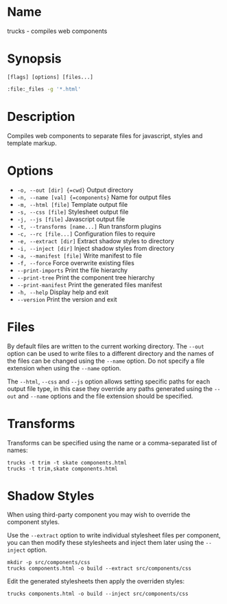 # Name

trucks - compiles web components

# Synopsis

```
[flags] [options] [files...]
```

```zsh
:file:_files -g '*.html'
```

# Description

Compiles web components to separate files for javascript, styles and template markup.

# Options

+ `-o, --out [dir] {=cwd}` Output directory
+ `-n, --name [val] {=components}` Name for output files
+ `-m, --html [file]` Template output file
+ `-s, --css [file]` Stylesheet output file
+ `-j, --js [file]` Javascript output file
+ `-t, --transforms [name...]` Run transform plugins
+ `-c, --rc [file...]` Configuration files to require
+ `-e, --extract [dir]` Extract shadow styles to directory
+ `-i, --inject [dir]` Inject shadow styles from directory
+ `-a, --manifest [file]` Write manifest to file
+ `-f, --force` Force overwrite existing files
+ `--print-imports` Print the file hierarchy
+ `--print-tree` Print the component tree hierarchy
+ `--print-manifest` Print the generated files manifest
+ `-h, --help` Display help and exit
+ `--version` Print the version and exit

# Files

By default files are written to the current working directory. The `--out` option can be used to write files to a different directory and the names of the files can be changed using the `--name` option. Do not specify a file extension when using the `--name` option.

The `--html`, `--css` and `--js` option allows setting specific paths for each output file type, in this case they override any paths generated using the `--out` and `--name` options and the file extension should be specified.

# Transforms

Transforms can be specified using the name or a comma-separated list of names:

```
trucks -t trim -t skate components.html
trucks -t trim,skate components.html
```

# Shadow Styles

When using third-party component you may wish to override the component styles.

Use the `--extract` option to write individual stylesheet files per component, you can then modify these stylesheets and inject them later using the `--inject` option.

```
mkdir -p src/components/css
trucks components.html -o build --extract src/components/css
```

Edit the generated stylesheets then apply the overriden styles:

```
trucks components.html -o build --inject src/components/css
```
